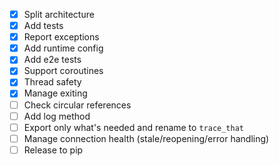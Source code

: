 - [x] Split architecture
- [x] Add tests
- [x] Report exceptions
- [x] Add runtime config
- [x] Add e2e tests
- [x] Support coroutines
- [x] Thread safety
- [x] Manage exiting
- [ ] Check circular references
- [ ] Add log method
- [ ] Export only what's needed and rename to `trace_that`
- [ ] Manage connection health (stale/reopening/error handling)
- [ ] Release to pip
